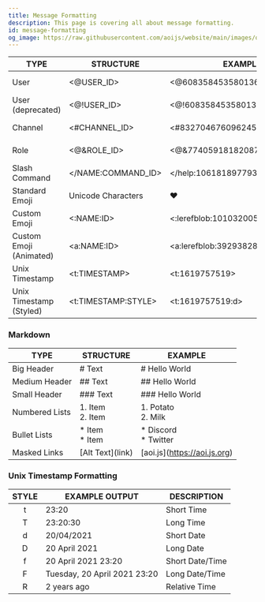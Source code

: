 ```yaml
---
title: Message Formatting
description: This page is covering all about message formatting.
id: message-formatting
og_image: https://raw.githubusercontent.com/aoijs/website/main/images/og/16.png
---
```


| TYPE                    | STRUCTURE               | EXAMPLE                              |                                                      PREVIEW                                                       |
| ----------------------- | ----------------------- | ------------------------------------ | :----------------------------------------------------------------------------------------------------------------: |
| User                    | \<@USER_ID\>            | \<\@608358453580136499\>             |  ![preview](https://raw.githubusercontent.com/aoijs/website/docu/assets/images/previews/msg-formatting/user.png)   |
| User (deprecated)       | \<@!USER_ID\>           | \<@!608358453580136499\>             |  ![preview](https://raw.githubusercontent.com/aoijs/website/docu/assets/images/previews/msg-formatting/user.png)   |
| Channel                 | \<#CHANNEL_ID\>         | \<#832704676096245800\>              | ![preview](https://raw.githubusercontent.com/aoijs/website/docu/assets/images/previews/msg-formatting/channel.png) |
| Role                    | \<@&ROLE_ID\>           | \<@&774059181820870696\>             |  ![preview](https://raw.githubusercontent.com/aoijs/website/docu/assets/images/previews/msg-formatting/role.png)   |
| Slash Command           | \</NAME\:COMMAND_ID\>   | \</help\:1061818977933873282\>       |  ![preview](https://raw.githubusercontent.com/aoijs/website/docu/assets/images/previews/msg-formatting/slash.png)  |
| Standard Emoji          | Unicode Characters      | ❤️                                    |                                                                                                                    |
| Custom Emoji            | \<\:NAME\:ID\>          | \<\:lerefblob\:1010320053687832586\> |                                                                                                                    |
| Custom Emoji (Animated) | \<a\:NAME\:ID\>         | \<a\:lerefblob\:392938283556143104\> |                                                                                                                    |
| Unix Timestamp          | \<t\:TIMESTAMP\>        | \<t\:1619757519\>                    |                                                                                                                    |
| Unix Timestamp (Styled) | \<t\:TIMESTAMP\:STYLE\> | \<t\:1619757519\:d\>                 |                                                                                                                    |

### Markdown

| TYPE           | STRUCTURE                | EXAMPLE                        |
| -------------- | ------------------------ | ------------------------------ |
| Big Header     | \# Text                  | \# Hello World                 |
| Medium Header  | \#\# Text                | \#\# Hello World               |
| Small Header   | \#\#\# Text              | \#\#\# Hello World             |
| Numbered Lists | 1\. Item <br /> 2\. Item | 1\. Potato <br /> 2\. Milk     |
| Bullet Lists   | \* Item <br /> \* Item   | \* Discord <br /> \* Twitter   |
| Masked Links   | \[Alt Text\](link)       | \[aoi.js\](https://aoi.js.org) |

### Unix Timestamp Formatting

| STYLE | EXAMPLE OUTPUT               | DESCRIPTION     |
| :---: | ---------------------------- | --------------- |
|   t   | 23:20                        | Short Time      |
|   T   | 23:20:30                     | Long Time       |
|   d   | 20/04/2021                   | Short Date      |
|   D   | 20 April 2021                | Long Date       |
|   f   | 20 April 2021 23:20          | Short Date/Time |
|   F   | Tuesday, 20 April 2021 23:20 | Long Date/Time  |
|   R   | 2 years ago                  | Relative Time   |
